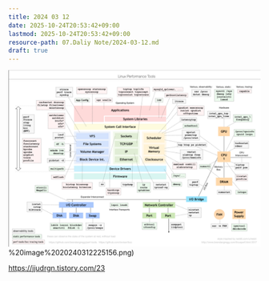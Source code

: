 ```yaml
---
title: 2024 03 12
date: 2025-10-24T20:53:42+09:00
lastmod: 2025-10-24T20:53:42+09:00
resource-path: 07.Daliy Note/2024-03-12.md
draft: true
---
```

![](../08.media/20240312225156.png)%20image%2020240312225156.png)

https://jjudrgn.tistory.com/23
